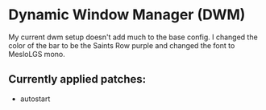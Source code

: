 # Dynamic Window Manager (DWM)
  My current dwm setup doesn't add much to the base config. I changed the color of the bar to be the Saints Row purple and changed the font to MesloLGS mono.
## Currently applied patches:
  - autostart
